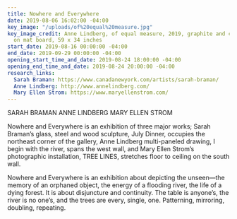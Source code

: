 ```yaml
---
title: Nowhere and Everywhere
date: 2019-08-06 16:02:00 -04:00
key_image: "/uploads/of%20equal%20measure.jpg"
key_image_credit: Anne Lindberg, of equal measure, 2019, graphite and colored pencil
  on mat board, 59 x 34 inches
start_date: 2019-08-16 00:00:00 -04:00
end_date: 2019-09-29 00:00:00 -04:00
opening_start_time_and_date: 2019-08-24 18:00:00 -04:00
opening_end_time_and_date: 2019-08-24 20:00:00 -04:00
research_links:
  Sarah Braman: https://www.canadanewyork.com/artists/sarah-braman/
  Anne Lindberg: http://www.annelindberg.com/
  Mary Ellen Strom: https://www.maryellenstrom.com/
---
```


SARAH BRAMAN
ANNE LINDBERG
MARY ELLEN STROM

Nowhere and Everywhere is an exhibition of three major works; Sarah Braman’s glass, steel and wood sculpture, July Dinner, occupies the northeast corner of the gallery, Anne Lindberg multi-paneled drawing, I begin with the river, spans the west wall, and Mary Ellen Strom’s photographic installation, TREE LINES, stretches floor to ceiling on the south wall. 

Nowhere and Everywhere is an exhibition about depicting the unseen—the memory of an orphaned object, the energy of a flooding river, the life of a dying forest. It is about disjuncture and continuity. The table is anyone’s, the river is no one’s, and the trees are every, single, one. Patterning, mirroring, doubling, repeating.



